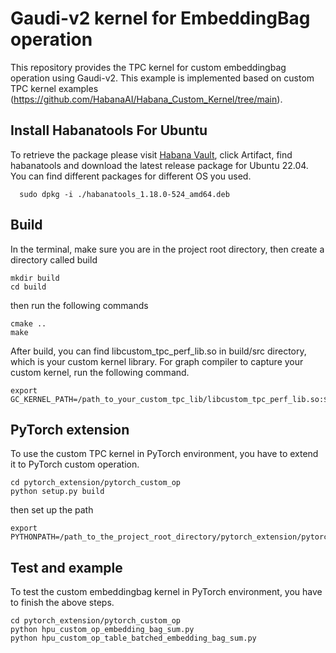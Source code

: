 # Gaudi-v2 kernel for EmbeddingBag operation

This repository provides the TPC kernel for custom embeddingbag operation using Gaudi-v2. This example is implemented based on custom TPC kernel examples (https://github.com/HabanaAI/Habana_Custom_Kernel/tree/main).

## Install Habanatools For Ubuntu
To retrieve the package please visit [Habana Vault](https://vault.habana.ai/artifactory/debian/jammy/pool/main/h/habanatools/habanatools_1.18.0-524_amd64.deb), click Artifact, find habanatools and download the latest release package for Ubuntu 22.04. You can find different packages for different OS you used. 
```  
  sudo dpkg -i ./habanatools_1.18.0-524_amd64.deb
```

## Build
In the terminal, make sure you are in the project root directory, then create a directory called build
```  
mkdir build
cd build
```  
then run the following commands
```  
cmake ..
make
```  
After build, you can find libcustom_tpc_perf_lib.so in build/src directory, which is your custom kernel library. For graph compiler to capture your custom kernel, run the following command.
```  
export GC_KERNEL_PATH=/path_to_your_custom_tpc_lib/libcustom_tpc_perf_lib.so:$GC_KERNEL_PATH
```  

## PyTorch extension
To use the custom TPC kernel in PyTorch environment, you have to extend it to PyTorch custom operation.
```  
cd pytorch_extension/pytorch_custom_op
python setup.py build
```  
then set up the path
```  
export PYTHONPATH=/path_to_the_project_root_directory/pytorch_extension/pytorch_custom_op:$PYTHONPATH
``` 

## Test and example
To test the custom embeddingbag kernel in PyTorch environment, you have to finish the above steps.
```  
cd pytorch_extension/pytorch_custom_op
python hpu_custom_op_embedding_bag_sum.py
python hpu_custom_op_table_batched_embedding_bag_sum.py
